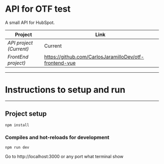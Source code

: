 # API for OTF test

A small API for HubSpot.

| Project | Link |
| ------ | ------ |
| _API project (Current)_ | Current |
| _FrontEnd project)_ | https://github.com/CarlosJaramilloDev/otf-frontend-vue |

***
# Instructions to setup and run
***
## Project setup
```
npm install
```

### Compiles and hot-reloads for development
```
npm run dev
```
Go to http://localhost:3000 or any port what terminal show
